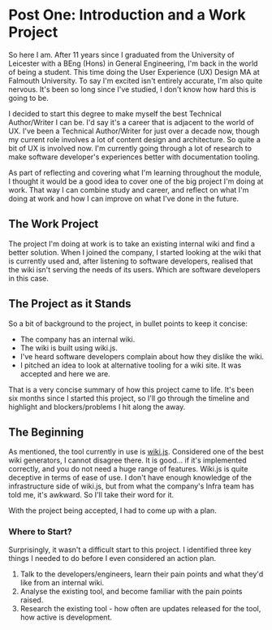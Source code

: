 # Post One: Introduction and a Work Project

So here I am. After 11 years since I graduated from the University of Leicester with a BEng (Hons) in General Engineering, I'm back in the world of being a student. This time doing the User Experience (UX) Design MA at Falmouth University. To say I'm excited isn't entirely accurate, I'm also quite nervous. It's been so long since I've studied, I don't know how hard this is going to be.

I decided to start this degree to make myself the best Technical Author/Writer I can be. I'd say it's a career that is adjacent to the world of UX. I've been a Technical Author/Writer for just over a decade now, though my current role involves a lot of content design and architecture. So quite a bit of UX is involved now. I'm currently going through a lot of research to make software developer's experiences better with documentation tooling.

As part of reflecting and covering what I'm learning throughout the module, I thought it would be a good idea to cover one of the big project I'm doing at work. That way I can combine study and career, and reflect on what I'm doing at work and how I can improve on what I've done in the future.


## The Work Project

The project I'm doing at work is to take an existing internal wiki and find a better solution. When I joined the company, I started looking at the wiki that is currently used and, after listening to software developers, realised that the wiki isn't serving the needs of its users. Which are software developers in this case.









## The Project as it Stands

So a bit of background to the project, in bullet points to keep it concise: 

- The company has an internal wiki.
- The wiki is built using wiki.js.
- I've heard software developers complain about how they dislike the wiki.
- I pitched an idea to look at alternative tooling for a wiki site. It was accepted and here we are. 

That is a very concise summary of how this project came to life. It's been six months since I started this project, so I'll go through the timeline and highlight and blockers/problems I hit along the away.

## The Beginning

As mentioned, the tool currently in use is [wiki.js](https://js.wiki/). Considered one of the best wiki generators, I cannot disagree there. It is good... if it's implemented correctly, and you do not need a huge range of features. Wiki.js is quite deceptive in terms of ease of use. I don't have enough knowledge of the infrastructure side of wiki.js, but from what the company's Infra team has told me, it's awkward. So I'll take their word for it. 

With the project being accepted, I had to come up with a plan.

### Where to Start?

Surprisingly, it wasn't a difficult start to this project. I identified three key things I needed to do before I even considered an action plan.

1. Talk to the developers/engineers, learn their pain points and what they'd like from an internal wiki.
2. Analyse the existing tool, and become familiar with the pain points raised.
3. Research the existing tool - how often are updates released for the tool, how active is development.